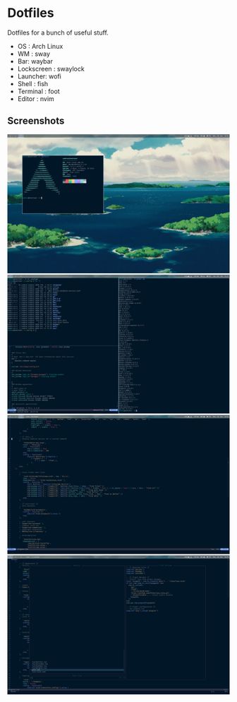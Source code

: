 # Dotfiles
Dotfiles for a bunch of useful stuff. 

- OS : Arch Linux
- WM : sway
- Bar: waybar
- Lockscreen : swaylock
- Launcher: wofi
- Shell : fish
- Terminal : foot
- Editor : nvim

## Screenshots

![sway desktop](https://github.com/andreapastorp/dotfiles/blob/master/.config/screenshots/sway.png?raw=true)
![sway windows](https://github.com/andreapastorp/dotfiles/blob/master/.config/screenshots/sway2.png?raw=true)
![nvim](https://github.com/andreapastorp/dotfiles/blob/master/.config/screenshots/nvim.png?raw=true)
![telescope](https://github.com/andreapastorp/dotfiles/blob/master/.config/screenshots/nvim2.png?raw=true)
